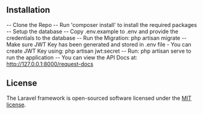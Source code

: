 ## Installation
-- Clone the Repo
-- Run 'composer install' to install the required packages
-- Setup the database
-- Copy .env.example to .env and provide the credentials to the database
-- Run the Migration: php artisan migrate
-- Make sure JWT Key has been generated and stored in .env file - You can create JWT Key using: php artisan jwt:secret
-- Run: php artisan serve to run the application
-- You can view the API Docs at: http://127.0.0.1:8000/request-docs



## License

The Laravel framework is open-sourced software licensed under the [MIT license](https://opensource.org/licenses/MIT).
